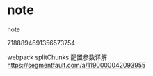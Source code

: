 # note
note

7188894691356573754

webpack splitChunks 配置参数详解
https://segmentfault.com/a/1190000042093955
